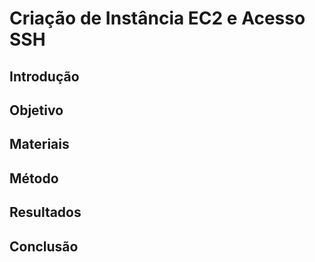 # Criação de Instância EC2 e Acesso SSH

## Introdução

## Objetivo


## Materiais

## Método

## Resultados

## Conclusão
